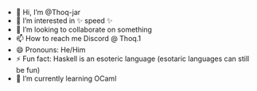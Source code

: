 - 👋 Hi, I’m @Thoq-jar
- 👀 I’m interested in ✨ speed ✨
- 💞️ I’m looking to collaborate on something
- 📫 How to reach me Discord @ Thoq.1
- 😄 Pronouns: He/Him
- ⚡ Fun fact: Haskell is an esoteric language (esotaric languages can still be fun)
- 🌱 I’m currently learning OCaml

<!---
Thoq-jar/Thoq-jar is a ✨ special ✨ repository because its `README.md` (this file) appears on your GitHub profile.
You can click the Preview link to take a look at your changes.
--->
